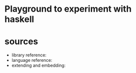 # Playground to experiment with haskell
# sources
* library reference:
* language reference: 
* extending and embedding: